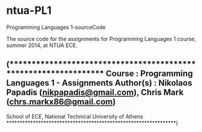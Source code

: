 # ntua-PL1
Programming Languages 1-sourceCode

The source code for the assignments for Programming Languages 1 course, summer 2014, at NTUA ECE.

(****************************************************************
Course    : Programming Languages 1 - Assignments
Author(s) : Nikolaos Papadis (nikpapadis@gmail.com), Chris Mark (chrs.markx86@gmail.com)
-----------
School of ECE, National Technical University of Athens
****************************************************************)
